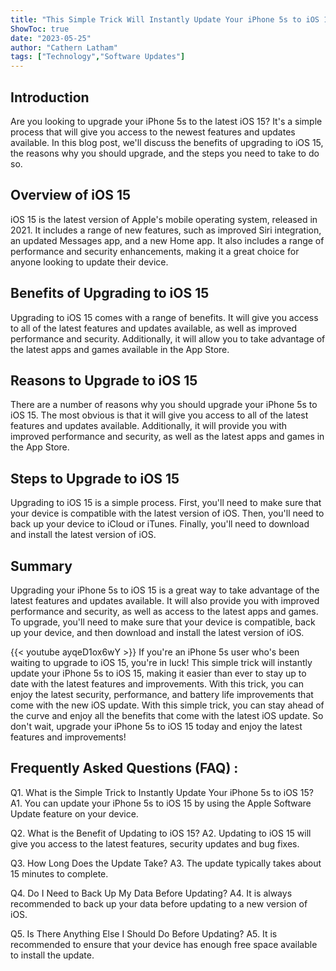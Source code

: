 ```yaml
---
title: "This Simple Trick Will Instantly Update Your iPhone 5s to iOS 15!"
ShowToc: true 
date: "2023-05-25"
author: "Cathern Latham" 
tags: ["Technology","Software Updates"]
---
```

## Introduction

Are you looking to upgrade your iPhone 5s to the latest iOS 15? It's a simple process that will give you access to the newest features and updates available. In this blog post, we'll discuss the benefits of upgrading to iOS 15, the reasons why you should upgrade, and the steps you need to take to do so. 

## Overview of iOS 15

iOS 15 is the latest version of Apple's mobile operating system, released in 2021. It includes a range of new features, such as improved Siri integration, an updated Messages app, and a new Home app. It also includes a range of performance and security enhancements, making it a great choice for anyone looking to update their device.

## Benefits of Upgrading to iOS 15

Upgrading to iOS 15 comes with a range of benefits. It will give you access to all of the latest features and updates available, as well as improved performance and security. Additionally, it will allow you to take advantage of the latest apps and games available in the App Store. 

## Reasons to Upgrade to iOS 15

There are a number of reasons why you should upgrade your iPhone 5s to iOS 15. The most obvious is that it will give you access to all of the latest features and updates available. Additionally, it will provide you with improved performance and security, as well as the latest apps and games in the App Store. 

## Steps to Upgrade to iOS 15

Upgrading to iOS 15 is a simple process. First, you'll need to make sure that your device is compatible with the latest version of iOS. Then, you'll need to back up your device to iCloud or iTunes. Finally, you'll need to download and install the latest version of iOS. 

## Summary

Upgrading your iPhone 5s to iOS 15 is a great way to take advantage of the latest features and updates available. It will also provide you with improved performance and security, as well as access to the latest apps and games. To upgrade, you'll need to make sure that your device is compatible, back up your device, and then download and install the latest version of iOS.

{{< youtube ayqeD1ox6wY >}} 
If you're an iPhone 5s user who's been waiting to upgrade to iOS 15, you're in luck! This simple trick will instantly update your iPhone 5s to iOS 15, making it easier than ever to stay up to date with the latest features and improvements. With this trick, you can enjoy the latest security, performance, and battery life improvements that come with the new iOS update. With this simple trick, you can stay ahead of the curve and enjoy all the benefits that come with the latest iOS update. So don't wait, upgrade your iPhone 5s to iOS 15 today and enjoy the latest features and improvements!

## Frequently Asked Questions (FAQ) :
Q1. What is the Simple Trick to Instantly Update Your iPhone 5s to iOS 15?
A1. You can update your iPhone 5s to iOS 15 by using the Apple Software Update feature on your device. 

Q2. What is the Benefit of Updating to iOS 15?
A2. Updating to iOS 15 will give you access to the latest features, security updates and bug fixes.

Q3. How Long Does the Update Take?
A3. The update typically takes about 15 minutes to complete.

Q4. Do I Need to Back Up My Data Before Updating?
A4. It is always recommended to back up your data before updating to a new version of iOS.

Q5. Is There Anything Else I Should Do Before Updating?
A5. It is recommended to ensure that your device has enough free space available to install the update.


